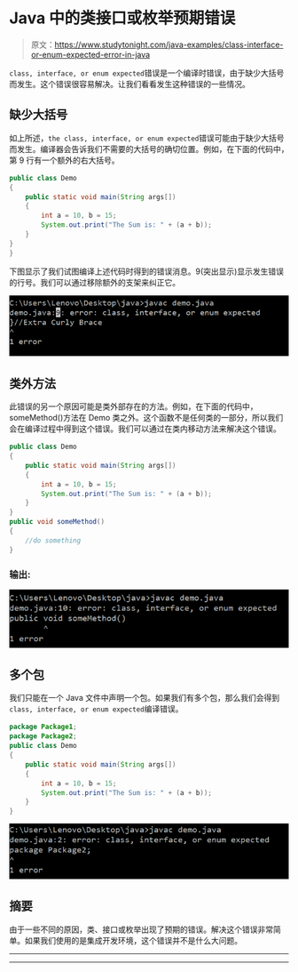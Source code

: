 # Java 中的类接口或枚举预期错误

> 原文：<https://www.studytonight.com/java-examples/class-interface-or-enum-expected-error-in-java>

`class, interface, or enum expected`错误是一个编译时错误，由于缺少大括号而发生。这个错误很容易解决。让我们看看发生这种错误的一些情况。

## 缺少大括号

如上所述，`the class, interface, or enum expected`错误可能由于缺少大括号而发生。编译器会告诉我们不需要的大括号的确切位置。例如，在下面的代码中，第 9 行有一个额外的右大括号。

```java
public class Demo
{
	public static void main(String args[])
	{
		int a = 10, b = 15;
		System.out.print("The Sum is: " + (a + b));
	}
}
}
```

下图显示了我们试图编译上述代码时得到的错误消息。9(突出显示)显示发生错误的行号。我们可以通过移除额外的支架来纠正它。

![Error](img/7e4cb757b115d812e1ce28d173ab143b.png)

## 类外方法

此错误的另一个原因可能是类外部存在的方法。例如，在下面的代码中，someMethod()方法在 Demo 类之外。这个函数不是任何类的一部分，所以我们会在编译过程中得到这个错误。我们可以通过在类内移动方法来解决这个错误。

```java
public class Demo
{
	public static void main(String args[])
	{
		int a = 10, b = 15;
		System.out.print("The Sum is: " + (a + b));
	}
}
public void someMethod()
{
	//do something
} 
```

### 输出:

![Error](img/8c700582bbd72a647ff2ac592c254b5a.png)

## 多个包

我们只能在一个 Java 文件中声明一个包。如果我们有多个包，那么我们会得到`class, interface, or enum expected`编译错误。

```java
package Package1;
package Package2;
public class Demo
{
	public static void main(String args[])
	{
		int a = 10, b = 15;
		System.out.print("The Sum is: " + (a + b));
	}
}
```

![Error](img/379ab633c840c75b9900b6735f629004.png)

## 摘要

由于一些不同的原因，类、接口或枚举出现了预期的错误。解决这个错误非常简单。如果我们使用的是集成开发环境，这个错误并不是什么大问题。

* * *

* * *